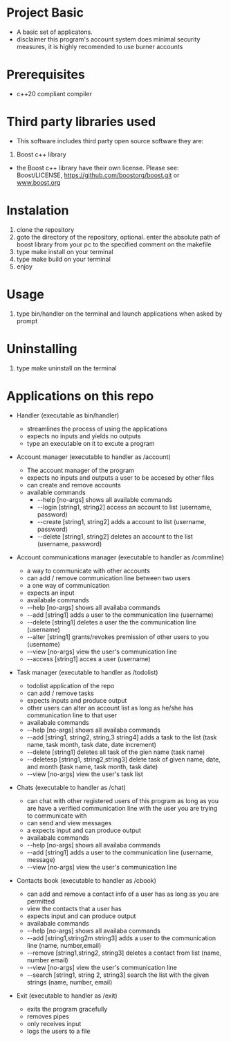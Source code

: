 # Project Basic
* A basic set of applicatons.
* disclaimer this program's account system does
  minimal security measures, it is highly recomended
  to use burner accounts

# Prerequisites
* c++20 compliant compiler

# Third party libraries used
* This software includes third party open source software they are: 
1. Boost c++ library
  * the Boost c++ library have their own license. Please see:
    Boost/LICENSE, https://github.com/boostorg/boost.git or www.boost.org

# Instalation
1. clone the repository
2. goto the directory of the repository,
   optional. enter the absolute path of boost library from your pc to the specified
   comment on the makefile 
3. type make install on your terminal
4. type make build on your terminal
5. enjoy

# Usage
1. type bin/handler on the terminal and launch applications when asked by prompt

# Uninstalling
1. type make uninstall on the terminal

# Applications on this repo
* Handler (executable as bin/handler)
  - streamlines the process of using the applications
  - expects no inputs and yields no outputs
  - type an executable on it to excute a program

* Account manager (executable to handler as /account)
  - The account manager of the program
  - expects no inputs and outputs a user to be accesed by other files
  - can create and remove accounts

  * available commands
    - --help   [no-args]           shows all available commands
    - --login  [string1, string2]  access an account to list      (username, password)
    - --create [string1, string2]  adds a account to list         (username, password)
    - --delete [string1, string2]  deletes an account to the list (username, password)

* Account communications manager (executable to handler as /commline)
  - a way to communicate with other accounts
  - can add / remove communication line between two users
  - a one way of communication
  - expects an input

  * availabale commands
  - --help   [no-args] shows all availaba commands
  - --add    [string1] adds a user to the communication line           (username)
  - --delete [string1] deletes a user the the communication line       (username)
  - --alter  [string1] grants/revokes premission of other users to you (username)
  - --view   [no-args] view the user's communication line  
  - --access [string1] acces a user                                    (username)

* Task manager (executable to handler as /todolist)
  - todolist application of the repo
  - can add / remove tasks
  - expects inputs and produce output
  - other users can alter an account list as long as he/she has communication
    line to that user
  
  * availabale commands
  - --help [no-args] shows all availaba commands
  - --add [string1, string2, string,3 string4] adds a task to the list (task name, task month, task date,         date     increment)
  - --delete [string1] deletes all task of the gien name (task name)
  - --deletesp [string1, string2,string3] delete task of given name, date, and month (task name, task month, task date)
  - --view [no-args] view the user's task list      

* Chats (executable to handler as /chat)
  - can chat with other registered users of this program as long as you are
    have a verified communication line with the user you are trying to communicate with
  - can send and view messages
  - a expects input and can produce output
  
  * availabale commands
  - --help   [no-args] shows all availaba commands
  - --add    [string1] adds a user to the communication line (username, message)
  - --view   [no-args] view the user's communication line  

* Contacts book (executable to handler as /cbook)
  - can add and remove a contact info of a user has as long as you are permitted
  - view the contacts that a user has
  - expects input and can produce output
  * availabale commands
  - --help   [no-args] shows all availaba commands
  - --add    [string1,string2m string3] adds a user to the communication line           (name, number,email)
  - --remove [string1,string2, string3] deletes a contact from list (name, number email)
  - --view   [no-args] view the user's communication line  
  - --search [string1, string 2, string3] search the list with the given strings          (name, number, email)

* Exit (executable to handler as /exit)
  - exits the program gracefully
  - removes pipes
  - only receives input
  - logs the users to a file
